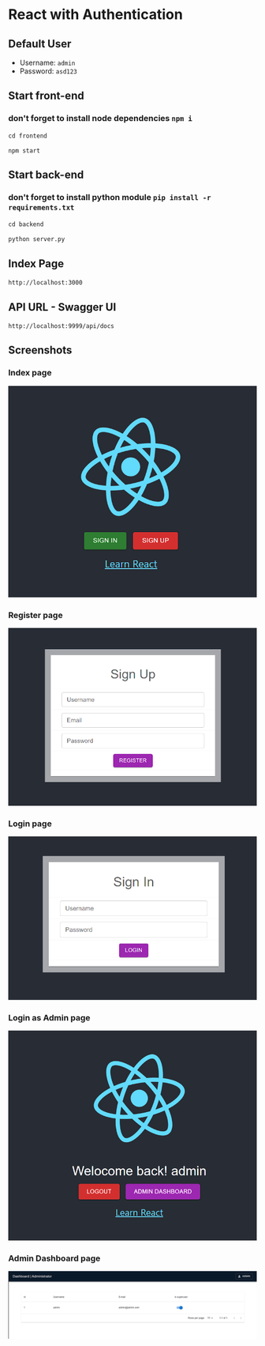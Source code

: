 # React with Authentication
## Default User
  - Username: `admin`
  - Password: `asd123`

## Start front-end
### don't forget to install node dependencies `npm i`
```
cd frontend
```
```
npm start
```
## Start back-end
### don't forget to install python module `pip install -r requirements.txt`
```
cd backend
```
```
python server.py
```
## Index Page
```
http://localhost:3000
```
## API URL - Swagger UI
```
http://localhost:9999/api/docs
```

## Screenshots
### Index page
![alt text](/screenshot/Screenshot%202022-04-28%20101951.png)
### Register page
![alt text](/screenshot/Screenshot%202022-04-28%20102135.png)
### Login page
![alt text](/screenshot/Screenshot%202022-04-28%20102147.png)
### Login as Admin page
![alt text](/screenshot/Screenshot%202022-04-28%20102207.png)
### Admin Dashboard page
![alt text](/screenshot/Screenshot%202022-04-28%20102222.png)
